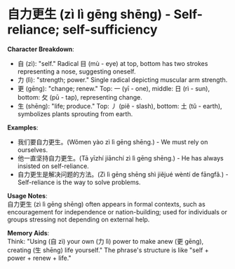 # **自力更生 (zì lì gēng shēng) - Self-reliance; self-sufficiency**

**Character Breakdown**:  
- 自 (zì): "self." Radical 目 (mù - eye) at top, bottom has two strokes representing a nose, suggesting oneself.  
- 力 (lì): "strength; power." Single radical depicting muscular arm strength.  
- 更 (gēng): "change; renew." Top: 一 (yī - one), middle: 日 (rì - sun), bottom: 攵 (pū - tap), representing change.  
- 生 (shēng): "life; produce." Top: 丿 (piě - slash), bottom: 土 (tǔ - earth), symbolizes plants sprouting from earth.

**Examples**:  
- 我们要自力更生。(Wǒmen yào zì lì gēng shēng.) - We must rely on ourselves.  
- 他一直坚持自力更生。(Tā yīzhí jiānchí zì lì gēng shēng.) - He has always insisted on self-reliance.  
- 自力更生是解决问题的方法。(Zì lì gēng shēng shì jiějué wèntí de fāngfǎ.) - Self-reliance is the way to solve problems.

**Usage Notes**:  
自力更生 (zì lì gēng shēng) often appears in formal contexts, such as encouragement for independence or nation-building; used for individuals or groups stressing not depending on external help.

**Memory Aids**:  
Think: "Using (自 zì) your own (力 lì) power to make anew (更 gēng), creating (生 shēng) life yourself." The phrase's structure is like "self + power + renew + life."